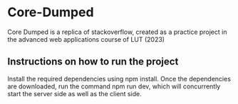 # Core-Dumped

Core Dumped is a replica of stackoverflow, created as a practice project in the advanced web applications course of LUT (2023)

## Instructions on how to run the project

Install the required dependencies using npm install. Once the dependencies are downloaded, run the command npm run dev, which will concurrently start the server side as well as the client side.
